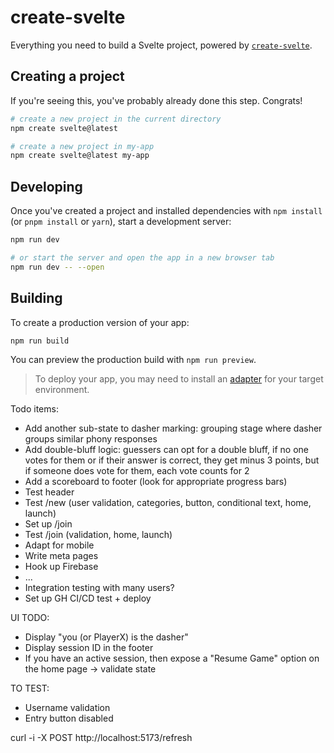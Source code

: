 # create-svelte

Everything you need to build a Svelte project, powered by [`create-svelte`](https://github.com/sveltejs/kit/tree/main/packages/create-svelte).

## Creating a project

If you're seeing this, you've probably already done this step. Congrats!

```bash
# create a new project in the current directory
npm create svelte@latest

# create a new project in my-app
npm create svelte@latest my-app
```

## Developing

Once you've created a project and installed dependencies with `npm install` (or `pnpm install` or `yarn`), start a development server:

```bash
npm run dev

# or start the server and open the app in a new browser tab
npm run dev -- --open
```

## Building

To create a production version of your app:

```bash
npm run build
```

You can preview the production build with `npm run preview`.

> To deploy your app, you may need to install an [adapter](https://kit.svelte.dev/docs/adapters) for your target environment.

Todo items:
- Add another sub-state to dasher marking: grouping stage where dasher groups similar phony responses
- Add double-bluff logic: guessers can opt for a double bluff, if no one votes for them or if their answer is correct, they get minus 3 points, but if someone does vote for them, each vote counts for 2
- Add a scoreboard to footer (look for appropriate progress bars)
- Test header
- Test /new (user validation, categories, button, conditional text, home, launch)
- Set up /join
- Test /join (validation, home, launch)
- Adapt for mobile
- Write meta pages
- Hook up Firebase
- ...
- Integration testing with many users?
- Set up GH CI/CD test + deploy

UI TODO:
- Display "you (or PlayerX) is the dasher"
- Display session ID in the footer
- If you have an active session, then expose a "Resume Game" option on the home page -> validate state


TO TEST:
- Username validation
- Entry button disabled

curl -i -X POST http://localhost:5173/refresh